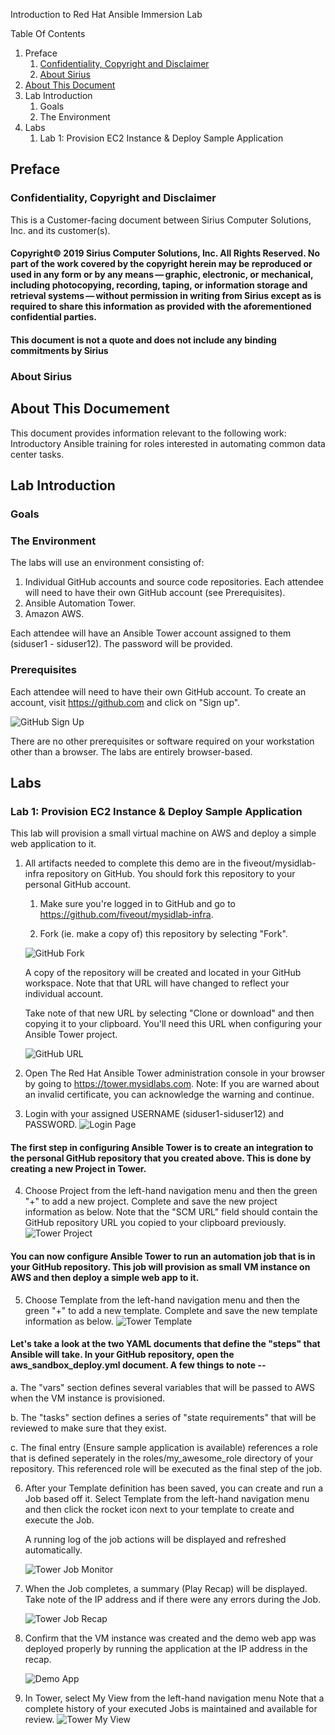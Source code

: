 Introduction to Red Hat Ansible Immersion Lab

Table Of Contents
1. Preface
    1. [Confidentiality, Copyright and Disclaimer](#confid)
    1. [About Sirius](#aboutsirius)
1. [About This Document](#aboutdoc)
1. Lab Introduction
    1. Goals
    1. The Environment
1. Labs
    1. Lab 1: Provision EC2 Instance & Deploy Sample Application 

## Preface

### <a name="confid">Confidentiality, Copyright and Disclaimer</a>

This is a Customer-facing document between Sirius Computer Solutions, Inc. and its customer(s).

#### Copyright© 2019 Sirius Computer Solutions, Inc. All Rights Reserved. No part of the work covered by the copyright herein may be reproduced or used in any form or by any means — graphic, electronic, or mechanical, including photocopying, recording, taping, or information storage and retrieval systems — without permission in writing from Sirius except as is required to share this information as provided with the aforementioned confidential parties.

#### This document is not a quote and does not include any binding commitments by Sirius

### <a name="aboutsirius">About Sirius</a>

## <a name="aboutdoc">About This Documement</a>

This document provides information relevant to the following work:
Introductory Ansible training for roles interested in automating common data center tasks.

## Lab Introduction

### Goals

### The Environment

The labs will use an environment consisting of:
1.  Individual GitHub accounts and source code repositories.  Each attendee will need to have their own GitHub account (see Prerequisites).
2.  Ansible Automation Tower.
3.  Amazon AWS.

Each attendee will have an Ansible Tower account assigned to them (siduser1 - siduser12).  The password will be provided.

### Prerequisites

Each attendee will need to have their own GitHub account.  To create an account, visit https://github.com and click on "Sign up".

![GitHub Sign Up](images/github.png)

There are no other prerequisites or software required on your workstation other than a browser.  The labs are entirely browser-based.

## Labs

### Lab 1: Provision EC2 Instance & Deploy Sample Application

This lab will provision a small virtual machine on AWS and deploy a simple web application to it.

1. All artifacts needed to complete this demo are in the fiveout/mysidlab-infra repository on GitHub.  You should fork this repository to your personal GitHub account.
    1.  Make sure you're logged in to GitHub and go to https://github.com/fiveout/mysidlab-infra.

    1.  Fork (ie. make a copy of) this repository by selecting "Fork".

    ![GitHub Fork](images/github-fork.png)

    A copy of the repository will be created and located in your GitHub workspace.  Note that that URL will have changed to reflect your individual account.

    Take note of that new URL by selecting "Clone or download" and then copying it to your clipboard.  You'll need this URL when configuring your Ansible Tower project.  

    ![GitHub URL](images/github-url.png)

1. Open The Red Hat Ansible Tower administration console in your browser by going to https://tower.mysidlabs.com.  Note: If you are warned about an invalid certificate, you can acknowledge the warning and continue.

1. Login with your assigned USERNAME (siduser1-siduser12) and PASSWORD.
![Login Page](images/login.png)

#### The first step in configuring Ansible Tower is to create an integration to the personal GitHub repository that you created above.  This is done by creating a new Project in Tower.

4.  Choose Project from the left-hand navigation menu and then the green "+" to add a new project.  Complete and save the new project information as below.  Note that the "SCM URL" field should contain the GitHub repository URL you copied to your clipboard previously.
![Tower Project](images/tower-create-project.png)

#### You can now configure Ansible Tower to run an automation job that is in your GitHub repository.  This job will provision as small VM instance on AWS and then deploy a simple web app to it.

5.  Choose Template from the left-hand navigation menu and then the green "+" to add a new template.  Complete and save the new template information as below.
![Tower Template](images/tower-create-template.png)

#### Let's take a look at the two YAML documents that define the "steps" that Ansible will take.  In your GitHub repository, open the aws_sandbox_deploy.yml document.  A few things to note --

a. The "vars" section defines several variables that will be passed to AWS when the VM instance is provisioned.

b. The "tasks" section defines a series of "state requirements" that will be reviewed to make sure that they exist.

c. The final entry (Ensure sample application is available) references a role that is defined seperately in the roles/my_awesome_role directory of your repository.  This referenced role will be executed as the final step of the job.

6. After your Template definition has been saved, you can create and run a Job based off it.  Select Template from the left-hand navigation menu and then click the rocket icon next to your template to create and execute the Job.

    A running log of the job actions will be displayed and refreshed automatically.

    ![Tower Job Monitor](images/tower-job-monitor.png)

7. When the Job completes, a summary (Play Recap) will be displayed.  Take note of the IP address and if there were any errors during the Job.

    ![Tower Job Recap](images/tower-job-recap.png)

8. Confirm that the VM instance was created and the demo web app was deployed properly by running the application at the IP address in the recap.

    ![Demo App](images/demoapp.png)

9. In Tower, select My View from the left-hand navigation menu  Note that a complete history of your executed Jobs is maintained and available for review.
    ![Tower My View](images/tower-my-view.png)